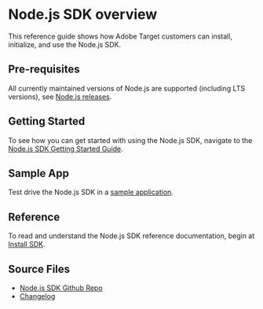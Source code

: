 # Node.js SDK overview

This reference guide shows how Adobe Target customers can install, initialize, and use the Node.js SDK.

## Pre-requisites

All currently maintained versions of Node.js are supported (including LTS versions), see [Node.js releases](https://en.wikipedia.org/wiki/Node.js#Releases).

## Getting Started

To see how you can get started with using the Node.js SDK, navigate to the [Node.js SDK Getting Started Guide](../../sdk-guides/getting-started/node-js.md).

## Sample App

Test drive the Node.js SDK in a [sample application](../sdk-guides/sample-apps/).

## Reference

To read and understand the Node.js SDK reference documentation, begin at [Install SDK](../sdk/node-js/install-sdk.md).

## Source Files

* [Node.js SDK Github Repo](https://github.com/adobe/target-nodejs-sdk)
* [Changelog](https://github.com/adobe/target-nodejs-sdk/blob/main/CHANGELOG.md)
​​
​
